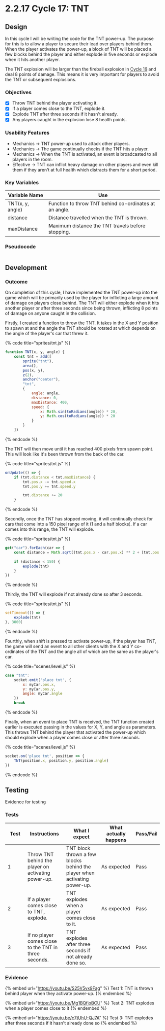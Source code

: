 # 2.2.17 Cycle 17: TNT

## Design

In this cycle I will be writing the code for the TNT power-up. The purpose for this is to allow a player to secure their lead over players behind them. When the player activates the power-up, a block of TNT will be placed a few blocks behind the player and either explode in five seconds or explode when it hits another player.&#x20;

The TNT explosion will be larger than the fireball explosion in [Cycle 16](2.2.16-cycle-16.md) and deal 8 points of damage. This means it is very important for players to avoid the TNT or subsequent explosions.

### Objectives

* [x] Throw TNT behind the player activating it.
* [x] If a player comes close to the TNT, explode it.
* [x] Explode TNT after three seconds if it hasn't already.
* [x] Any players caught in the explosion lose 8 health points.

### Usability Features

* Mechanics -> TNT power-up used to attack other players.
* Mechanics -> The game continually checks if the TNT hits a player.
* Mechanics -> When the TNT is activated, an event is broadcasted to all players in the room.
* Effective -> TNT can inflict heavy damage on other players and even kill them if they aren't at full health which distracts them for a short period.

### Key Variables

| Variable Name    | Use                                                    |
| ---------------- | ------------------------------------------------------ |
| TNT(x, y, angle) | Function to throw TNT behind co-ordinates at an angle. |
| distance         | Distance travelled when the TNT is thrown.             |
| maxDistance      | Maximum distance the TNT travels before stopping.      |

### Pseudocode

```
```

## Development

### Outcome

On completion of this cycle, I have implemented the TNT power-up into the game which will be primarily used by the player for inflicting a large amount of damage on players close behind. The TNT will either explode when it hits another player or after three seconds since being thrown, inflicting 8 points of damage on anyone caught in the collision.

Firstly, I created a function to throw the TNT. It takes in the X and Y position to spawn at and the angle the TNT should be rotated at which depends on the angle of the player's car that threw it.&#x20;

{% code title="sprites/tnt.js" %}
```javascript
function TNT(x, y, angle) {
    const tnt = add([
        sprite("tnt"),
        area(),
        pos(x, y),
        z(2),
        anchor("center"),
        "tnt",
        { 
            angle: angle,
            distance: 0,
            maxDistance: 400,
            speed: {
                x: Math.sin(toRadians(angle)) * 20,
                y: Math.cos(toRadians(angle)) * 20
            }
        }
    ])
```
{% endcode %}

The TNT will then move until it has reached 400 pixels from spawn point. This will look like it's been thrown from the back of the car.

{% code title="sprites/tnt.js" %}
```javascript
onUpdate(() => {
    if (tnt.distance < tnt.maxDistance) {
        tnt.pos.x -= tnt.speed.x
        tnt.pos.y += tnt.speed.y

        tnt.distance += 20
    }
```
{% endcode %}

Secondly, once the TNT has stopped moving, it will continually check for cars that come into a 150 pixel range of it (1 and a half blocks). If a car comes into this range, the TNT will explode.&#x20;

{% code title="sprites/tnt.js" %}
```javascript
get("car").forEach(car => {
    const distance = Math.sqrt((tnt.pos.x - car.pos.x) ** 2 + (tnt.pos.y - car.pos.y) ** 2)
    
    if (distance < 150) {
        explode(tnt)
    }
})
```
{% endcode %}

Thirdly, the TNT will explode if not already done so after 3 seconds.

{% code title="sprites/tnt.js" %}
```javascript
setTimeout(() => {
    explode(tnt)
}, 3000)
```
{% endcode %}

Fourthly, when shift is pressed to activate power-up, if the player has TNT, the game will send an event to all other clients with the X and Y co-ordinates of the TNT and the angle all of which are the same as the player's car.

{% code title="scenes/level.js" %}
```javascript
case "tnt":
    socket.emit('place tnt', {
        x: myCar.pos.x,
        y: myCar.pos.y,
        angle: myCar.angle
    })
    break
```
{% endcode %}

Finally, when an event to place TNT is received, the TNT function created earlier is executed passing in the values for X, Y, and angle as parameters. This throws TNT behind the player that activated the power-up which should explode when a player comes close or after three seconds.

{% code title="scenes/level.js" %}
```javascript
socket.on('place tnt', position => {
    TNT(position.x, position.y, position.angle)
})
```
{% endcode %}

## Testing

Evidence for testing

### Tests

<table><thead><tr><th width="95">Test</th><th width="158">Instructions</th><th width="171">What I expect</th><th width="174">What actually happens</th><th>Pass/Fail</th></tr></thead><tbody><tr><td>1</td><td>Throw TNT behind the player on activating power-up.</td><td>TNT block thrown a few blocks behind the player when activating power-up.</td><td>As expected</td><td>Pass</td></tr><tr><td>2</td><td>If a player comes close to TNT, explode.</td><td>TNT explodes when a player comes close to it.</td><td>As expected</td><td>Pass</td></tr><tr><td>3</td><td>If no player comes close to the TNT in three seconds.</td><td>TNT explodes after three seconds if not already done so.</td><td>As expected</td><td>Pass</td></tr></tbody></table>

### Evidence

{% embed url="https://youtu.be/S25V5vx9Fag" %}
Test 1: TNT is thrown behind player when they activate power-up.
{% endembed %}

{% embed url="https://youtu.be/Mg1BQfjoBCU" %}
Test 2: TNT explodes when a player comes close to it
{% endembed %}

{% embed url="https://youtu.be/c7tUhU-QJ7A" %}
Test 3: TNT explodes after three seconds if it hasn't already done so
{% endembed %}
